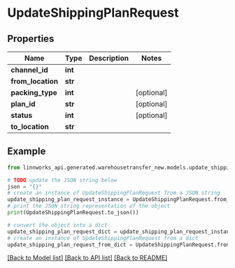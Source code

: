 # UpdateShippingPlanRequest


## Properties

Name | Type | Description | Notes
------------ | ------------- | ------------- | -------------
**channel_id** | **int** |  | 
**from_location** | **str** |  | 
**packing_type** | **int** |  | [optional] 
**plan_id** | **str** |  | [optional] 
**status** | **int** |  | [optional] 
**to_location** | **str** |  | 

## Example

```python
from linnworks_api.generated.warehousetransfer_new.models.update_shipping_plan_request import UpdateShippingPlanRequest

# TODO update the JSON string below
json = "{}"
# create an instance of UpdateShippingPlanRequest from a JSON string
update_shipping_plan_request_instance = UpdateShippingPlanRequest.from_json(json)
# print the JSON string representation of the object
print(UpdateShippingPlanRequest.to_json())

# convert the object into a dict
update_shipping_plan_request_dict = update_shipping_plan_request_instance.to_dict()
# create an instance of UpdateShippingPlanRequest from a dict
update_shipping_plan_request_from_dict = UpdateShippingPlanRequest.from_dict(update_shipping_plan_request_dict)
```
[[Back to Model list]](../README.md#documentation-for-models) [[Back to API list]](../README.md#documentation-for-api-endpoints) [[Back to README]](../README.md)


